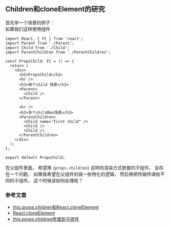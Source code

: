 ## Children和cloneElement的研究

首先举一个场景的例子：                         
如果我们这样使用组件                      
```
import React, { FC } from 'react';
import Parent from './Parent';
import Child from './Child';
import ParentChildren from './ParentChildren';

const PropsChild: FC = () => {
  return (
    <div>
      <h2>PropsChild</h2>
      <hr />
      <h3>单个child 场景</h3>
      <Parent>
        <Child />
      </Parent>

      <hr />
      <h3>多个childRen场景</h3>
      <ParentChildren>
        <Child name="first child" />
        <Child />
        <Child />
      </ParentChildren>
    </div>
  );
};

export default PropsChild;
```

在父组件里面， 希望用 `{props.children}` 这样的渲染方式嵌套的子组件， 会存在一个问题， 如果我希望在父组件封装一些特化的逻辑， 
然后再把传输传递给不同的子组件。 这个时候该如何处理呢？

 






### 参考文章

- [this.props.children和React.cloneElement](https://www.jianshu.com/p/a267c674ec7e)
- [React.cloneElement](https://www.jianshu.com/p/2ccf0cd14388)
- [this.props.children传值到子组件](https://www.jianshu.com/p/0127d5f662c0)
